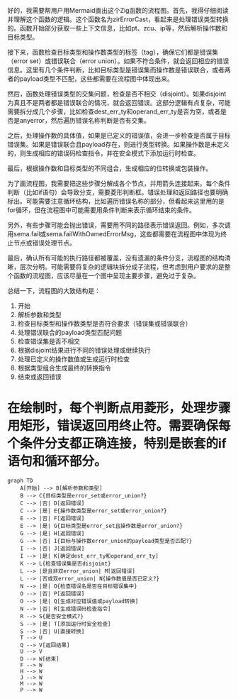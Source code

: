 好的，我需要帮用户用Mermaid画出这个Zig函数的流程图。首先，我得仔细阅读并理解这个函数的逻辑。这个函数名为zirErrorCast，看起来是处理错误类型转换的。函数开始部分获取一些上下文信息，比如pt、zcu、ip等，然后解析操作数和目标类型。

接下来，函数检查目标类型和操作数类型的标签（tag），确保它们都是错误集（error set）或错误联合（error union）。如果不符合条件，就会返回相应的错误信息。这里有几个条件判断，比如目标类型是错误集而操作数是错误联合，或者两者的payload类型不匹配，这些都需要在流程图中体现出来。

然后，函数处理错误类型的交集问题，检查是否不相交（disjoint）。如果disjoint为真且不是两者都是错误联合的情况，就会返回错误。这部分逻辑有点复杂，可能需要拆分成几个步骤，比如检查dest_err_ty和operand_err_ty是否为空，或者是否是anyerror，然后遍历错误名称判断是否有交集。

之后，处理操作数的具体值，如果是已定义的错误值，会进一步检查是否属于目标错误集。如果是错误联合且payload存在，则进行类型转换。如果操作数是未定义的，则生成相应的错误码检查指令，并在安全模式下添加运行时检查。

最后，根据操作数和目标类型的不同组合，生成相应的位转换或包装操作。

为了画流程图，我需要把这些步骤分解成各个节点，并用箭头连接起来。每个条件判断（比如if语句）会导致分支，需要菱形判断框。错误处理和返回路径也要明确标出。可能需要注意循环结构，比如遍历错误名称的部分，但看起来这里用的是for循环，但在流程图中可能需要用条件判断来表示循环结束的条件。

另外，有些步骤可能会抛出错误，需要用不同的路径表示错误返回。例如，多次调用sema.fail或sema.failWithOwnedErrorMsg，这些都需要在流程图中体现为终止节点或错误处理节点。

最后，确认所有可能的执行路径都被覆盖，没有遗漏的条件分支，流程图的结构清晰，层次分明。可能需要将复杂的逻辑块拆分成子流程，但考虑到用户要求的是整个函数的流程图，应该尽量在一个图中呈现主要步骤，避免过于复杂。

总结一下，流程图的大致结构是：
1. 开始
2. 解析参数和类型
3. 检查目标类型和操作数类型是否符合要求（错误集或错误联合）
4. 处理错误联合的payload类型匹配问题
5. 检查错误集是否不相交
6. 根据disjoint结果进行不同的错误处理或继续执行
7. 处理已定义的操作数值或生成运行时检查
8. 根据类型组合生成最终的转换指令
9. 结束或返回错误

在绘制时，每个判断点用菱形，处理步骤用矩形，错误返回用终止符。需要确保每个条件分支都正确连接，特别是嵌套的if语句和循环部分。
================================================
```mermaid
graph TD
    A[开始] --> B[解析参数和类型]
    B --> C{目标类型是error_set或error_union?}
    C --> |否| D[返回错误]
    C --> |是| E{操作数类型是error_set或error_union?}
    E --> |否| F[返回错误]
    E --> |是| G{目标类型是error_set且操作数是error_union?}
    G --> |是| H[返回错误]
    G --> |否| I{目标与操作数error_union的payload类型是否匹配?}
    I --> |否| J[返回错误]
    I --> |是| K[确定dest_err_ty和operand_err_ty]
    K --> L{检查错误集是否disjoint}
    L --> |是且非双error_union| M[返回错误]
    L --> |否或双error_union| N{操作数值是否已定义?}
    N --> |是| O{检查错误名是否在目标错误集中}
    O --> |否| P[返回错误]
    O --> |是| Q[生成对应错误值或payload转换]
    N --> |否| R[生成错误码检查指令]
    R --> S{是否安全模式?}
    S --> |是| T[添加运行时安全检查]
    S --> |否| U[直接转换]
    T --> U
    Q --> V[返回结果]
    U --> V
    D --> W[结束]
    F --> W
    H --> W
    J --> W
    M --> W
    P --> W
```